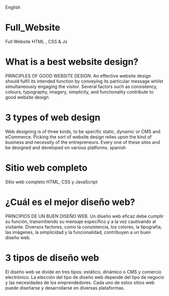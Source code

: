 English
# Full_Website
Full Website HTML , CSS &amp; Js

# What is a best website design?
PRINCIPLES OF GOOD WEBSITE DESIGN. An effective website design should fulfil its intended function by conveying its particular message whilst simultaneously engaging the visitor. Several factors such as consistency, colours, typography, imagery, simplicity, and functionality contribute to good website design

#  3 types of web design
Web designing is of three kinds, to be specific static, dynamic or CMS and eCommerce. Picking the sort of website design relies upon the kind of business and necessity of the entrepreneurs. Every one of these sites and be designed and developed on various platforms.
spanish

# Sitio web completo
Sitio web completo HTML, CSS y JavaScript

# ¿Cuál es el mejor diseño web?
PRINCIPIOS DE UN BUEN DISEÑO WEB. Un diseño web eficaz debe cumplir su función, transmitiendo su mensaje específico y a la vez cautivando al visitante. Diversos factores, como la consistencia, los colores, la tipografía, las imágenes, la simplicidad y la funcionalidad, contribuyen a un buen diseño web.

# 3 tipos de diseño web
El diseño web se divide en tres tipos: estático, dinámico o CMS y comercio electrónico. La elección del tipo de diseño web depende del tipo de negocio y las necesidades de los emprendedores. Cada uno de estos sitios web puede diseñarse y desarrollarse en diversas plataformas.
